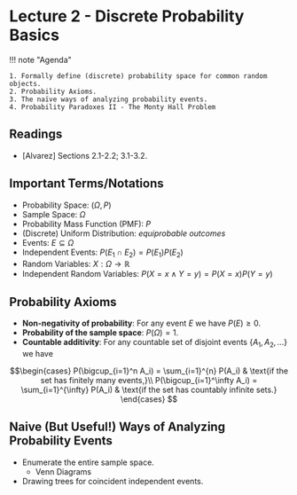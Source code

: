 # Lecture 2 - Discrete Probability Basics

!!! note "Agenda"

    1. Formally define (discrete) probability space for common random objects.
    2. Probability Axioms.
    3. The naïve ways of analyzing probability events.
    4. Probability Paradoxes II - The Monty Hall Problem

## Readings

* [Alvarez] Sections 2.1-2.2; 3.1-3.2.

## Important Terms/Notations

* Probability Space: $(\Omega, P)$
* Sample Space: $\Omega$
* Probability Mass Function (PMF): $P$
* (Discrete) Uniform Distribution: _equiprobable outcomes_
* Events: $E\subseteq \Omega$
* Independent Events: $P(E_1\cap E_2) = P(E_1)P(E_2)$
* Random Variables: $X: \Omega\to \mathbb{R}$
* Independent Random Variables: $P(X=x \land Y=y) = P(X=x)P(Y=y)$

## Probability Axioms

* **Non-negativity of probability**: For any event $E$ we have $P(E)\ge 0$.
* **Probability of the sample space**: $P(\Omega)=1$.
* **Countable additivity**: For any countable set of disjoint events $\{A_1, A_2, \ldots\}$ we have

$$\begin{cases}
P(\bigcup_{i=1}^n A_i) = \sum_{i=1}^{n} P(A_i) & \text{if the set has finitely many events,}\\
P(\bigcup_{i=1}^\infty A_i) = \sum_{i=1}^{\infty} P(A_i) & \text{if the set has countably infinite sets.}
\end{cases}
$$

## Naive (But Useful!) Ways of Analyzing Probability Events

* Enumerate the entire sample space.
    * Venn Diagrams
* Drawing trees for coincident independent events.

